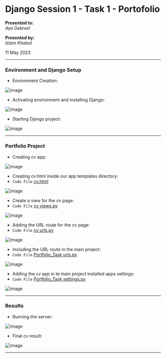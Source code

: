 # Django Session 1 - Task 1 - Portofolio

**Presented to:**    
_Aya Gebreel_    

**Presented by:**   
_Islam Khaled_    

11 May 2023

-----------------------------------------
### Environment and Django Setup

- Environment Creation:

![image](https://github.com/eslamkhaled560/Sprints-Tasks/assets/54172897/b7203966-0ea6-4095-b2d1-0ea0243f98af)

- Activating environment and installing Django:

![image](https://github.com/eslamkhaled560/Sprints-Tasks/assets/54172897/5ecd5488-5036-4b03-ac96-e9f9b25177a8)

- Starting Django project:

![image](https://github.com/eslamkhaled560/Sprints-Tasks/assets/54172897/24dac255-69cd-47c0-beb5-e97bef2ec82f)

-----------------------------------------
### Portfolio Project

- Creating cv app:

![image](https://github.com/eslamkhaled560/Sprints-Tasks/assets/54172897/7367a22a-eecc-4156-91fa-046ce24e2e31)

- Creating cv.html inside our app templates directory:
- ```Code File``` [cv.html](https://github.com/eslamkhaled560/Sprints-Tasks/blob/main/7-%20Django/Django%20Projects/S_DJ_0%20Portfolio%20Project/cv/templates/cv.html)

![image](https://github.com/eslamkhaled560/Sprints-Tasks/assets/54172897/d20a662d-be37-4e04-9ee7-366c96a30233)

- Create a view for the cv page:
- ```Code File``` [cv views.py](https://github.com/eslamkhaled560/Sprints-Tasks/blob/main/7-%20Django/Django%20Projects/S_DJ_0%20Portfolio%20Project/cv/views.py)

![image](https://github.com/eslamkhaled560/Sprints-Tasks/assets/54172897/5319e2b9-0247-4fe6-ad21-a6b02619129f)

- Adding the URL route for the cv page:
- ```Code File``` [cv urls.py](https://github.com/eslamkhaled560/Sprints-Tasks/blob/main/7-%20Django/Django%20Projects/S_DJ_0%20Portfolio%20Project/cv/urls.py)

![image](https://github.com/eslamkhaled560/Sprints-Tasks/assets/54172897/e4691e90-6847-4a54-8db8-669506e6cc14)

- Including the URL route in the main project:
- ```Code File``` [Portfolio_Task urls.py](https://github.com/eslamkhaled560/Sprints-Tasks/blob/main/7-%20Django/Django%20Projects/S_DJ_0%20Portfolio%20Project/Portfolio_Task/urls.py)

![image](https://github.com/eslamkhaled560/Sprints-Tasks/assets/54172897/dd15efd3-2f28-4238-b643-64c7aaed5980)

- Adding the cv app in te main project installed apps settings:
- ```Code File``` [Portfolio_Task settings.py](https://github.com/eslamkhaled560/Sprints-Tasks/blob/main/7-%20Django/Django%20Projects/S_DJ_0%20Portfolio%20Project/Portfolio_Task/settings.py)

![image](https://github.com/eslamkhaled560/Sprints-Tasks/assets/54172897/c92ab0f8-a5a3-42cd-86f7-8ee1fabdba0b)

-----------------------------------------
### Results

- Running the server:

![image](https://github.com/eslamkhaled560/Sprints-Tasks/assets/54172897/2a7e1a9a-eb15-4149-b798-1e8372531197)

- Final cv result:

![image](https://github.com/eslamkhaled560/Sprints-Tasks/assets/54172897/586df9a6-4e0e-473a-a6d5-189f6b8fcebe)

-----------------------------------------


